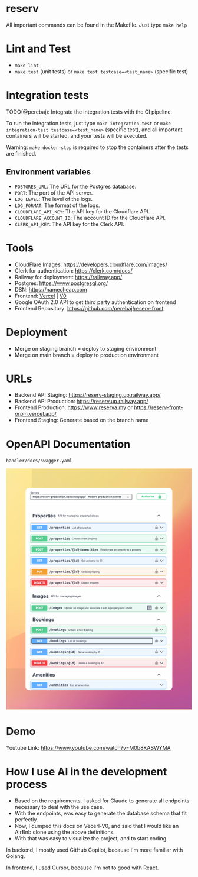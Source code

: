 # reserv

All important commands can be found in the Makefile. Just type `make help`

# Lint and Test

- `make lint`
- `make test` (unit tests) or `make test testcase=<test_name>` (specific test)

# Integration tests

TODO(@perebaj): Integrate the integration tests with the CI pipeline.

To run the integration tests, just type `make integration-test` or `make integration-test testcase=<test_name>` (specific test), and all important containers will be started, and your tests will be executed.

Warning: `make docker-stop` is required to stop the containers after the tests are finished.

## Environment variables

- `POSTGRES_URL`: The URL for the Postgres database.
- `PORT`: The port of the API server.
- `LOG_LEVEL`: The level of the logs.
- `LOG_FORMAT`: The format of the logs.
- `CLOUDFLARE_API_KEY`: The API key for the Cloudflare API.
- `CLOUDFLARE_ACCOUNT_ID`: The account ID for the Cloudflare API.
- `CLERK_API_KEY`: The API key for the Clerk API.

# Tools

- CloudFlare Images: https://developers.cloudflare.com/images/
- Clerk for authentication: https://clerk.com/docs/
- Railway for deployment: https://railway.app/
- Postgres: https://www.postgresql.org/
- DSN: https://namecheap.com
- Frontend: [Vercel](https://vercel.com) | [V0](https://v0.dev)
- Google OAuth 2.0 API to get third party authentication on frontend
- Frontend Repository: https://github.com/perebaj/reserv-front
# Deployment

- Merge on staging branch = deploy to staging environment
- Merge on main branch = deploy to production environment


# URLs

- Backend API Staging: https://reserv-staging.up.railway.app/
- Backend API Production: https://reserv.up.railway.app/
- Frontend Production: https://www.reserva.my or https://reserv-front-orpin.vercel.app/
- Frontend Staging: Generate based on the branch name

# OpenAPI Documentation

`handler/docs/swagger.yaml`

![Swagger](assets/swagger.png)

# Demo

Youtube Link: https://www.youtube.com/watch?v=M0b8KASWYMA

# How I use AI in the development process

- Based on the requirements, I asked for Claude to generate all endpoints necessary to deal with the use case.
- With the endpoints, was easy to generate the database schema that fit perfectly.
- Now, I dumped this docs on Vecerl-V0, and said that I would like an AirBnb clone using the above definitions.
- With that was easy to visualize the project, and to start coding.

In backend, I mostly used GitHub Copilot, because I'm more familiar with Golang.

In frontend, I used Cursor, because I'm not to good with React.
